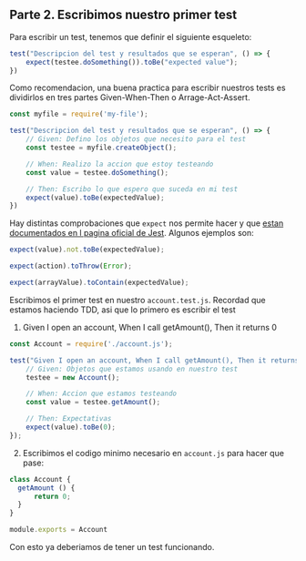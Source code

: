 ## Parte 2. Escribimos nuestro primer test

Para escribir un test, tenemos que definir el siguiente esqueleto:
```javascript
test("Descripcion del test y resultados que se esperan", () => {
    expect(testee.doSomething()).toBe("expected value");
})
```

Como recomendacion, una buena practica para escribir nuestros tests es dividirlos en tres partes Given-When-Then o Arrage-Act-Assert.
```javascript
const myfile = require('my-file');

test("Descripcion del test y resultados que se esperan", () => {
    // Given: Defino los objetos que necesito para el test
    const testee = myfile.createObject();

    // When: Realizo la accion que estoy testeando
    const value = testee.doSomething();

    // Then: Escribo lo que espero que suceda en mi test
    expect(value).toBe(expectedValue);
})
```

Hay distintas comprobaciones que `expect` nos permite hacer y que [estan documentados en l pagina oficial de Jest](https://jestjs.io/docs/expect). Algunos ejemplos son:
```javascript
expect(value).not.toBe(expectedValue);

expect(action).toThrow(Error);

expect(arrayValue).toContain(expectedValue);
```

Escribimos el primer test en nuestro `account.test.js`. Recordad que estamos haciendo TDD, asi que lo primero es escribir el test
1. Given I open an account, When I call getAmount(), Then it returns 0

```javascript
const Account = require('./account.js');

test("Given I open an account, When I call getAmount(), Then it returns 0", () => {
    // Given: Objetos que estamos usando en nuestro test
    testee = new Account();

    // When: Accion que estamos testeando
    const value = testee.getAmount();

    // Then: Expectativas
    expect(value).toBe(0);
});
```

2. Escribimos el codigo minimo necesario en `account.js` para hacer que pase:
```javascript
class Account {
  getAmount () {
      return 0;
  }
}

module.exports = Account
```

Con esto ya deberiamos de tener un test funcionando.